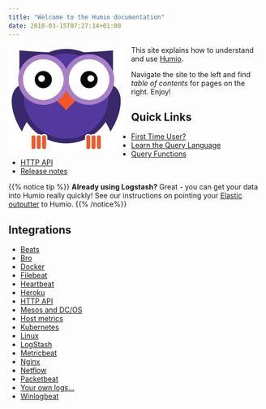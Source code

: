 ```yaml
---
title: "Welcome to the Humio documentation"
date: 2018-03-15T07:27:14+01:00
---
```



<img style="float: left;margin-right: 1em;" src="./images/humio-owl.svg">

This site explains how to understand and use [Humio](http://www.humio.com).

Navigate the site to the left and find *table of contents* for pages on the right.  Enjoy!

<!--

## Explain Humio to me in 15 seconds!

**Humio is a tool that helps you aggregate, explore, report on, and analyze your server and application log data in *real time*. Using Humio, you can quickly harvest your log data for answers to business questions.**
-->
<!-- **You should [try it now!](tutorial.md)** -->
## Quick Links

  - [First Time User?](first-time-use.md)
  - [Learn the Query Language](tutorial.md)
  - [Query Functions](query-language/query-functions.md)
  - [HTTP API](http-api.md)
  - [Release notes](release-notes.md)

{{% notice tip %}}
**Already using Logstash?**
Great - you can get your data into Humio really quickly!
See our instructions on pointing your [Elastic outputter](/integrations/log-shippers/logstash.md) to Humio.
{{% /notice%}}

## Integrations

<div class="integrations">
  <ul>
    <li><a href="integrations/log-shippers/beats/index.html">Beats</a></li>
    <li><a href="integrations/platforms/bro/index.html">Bro</a></li>
    <li><a href="integrations/platforms/docker/index.html">Docker</a></li>
    <li><a href="integrations/log-shippers/filebeat/index.html">Filebeat</a></li>
    <li><a href="integrations/log-shippers/beats/index.html">Heartbeat</a></li>
    <li><a href="integrations/platforms/heroku/index.html">Heroku</a></li>
    <li><a href="http-api/index.html">HTTP API</a></li>
    <li><a href="integrations/platforms/mesos/index.html">Mesos and DC/OS</a></li>
    <li><a href="integrations/log-shippers/metricbeat/index.html">Host metrics</a></li>
    <li><a href="integrations/platforms/kubernetes/index.html">Kubernetes</a></li>
    <li><a href="integrations/platforms/linux/index.html">Linux</a></li>
    <li><a href="integrations/log-shippers/logstash/index.html">LogStash</a></li>
    <li><a href="integrations/log-shippers/metricbeat/index.html">Metricbeat</a></li>
    <li><a href="integrations/applications/nginx/index.html">Nginx</a></li>
    <li><a href="integrations/platforms/netflow/index.html">Netflow</a></li>
    <li><a href="integrations/log-shippers/beats/index.html">Packetbeat</a></li>
    <li><a href="integrations/applications/your-own-logs/index.html">Your own logs...</a></li>
    <li><a href="integrations/log-shippers/beats/index.html">Winlogbeat</a></li>
  </ul>
</div>

<!--

## Why would I use Humio?

In most organizations, log data is growing exponentially in its volume and complexity. Understanding this data can provide immediate value to your business, including meeting key performance goals and diagnosing problems.

Humio provides a unified <!-- , scalable, -- > and flexible solution that your organization can use to meet this challenge. It is an easy-to-use tool that lets you aggregate, explore, report on, and analyze machine data and system logs in real time.


## Okay, tell me more!

Humio is designed for server logs from large software installations, but you can use it to analyze any type of log data. Some [example use cases](use-cases.md) help to illustrate its flexibility.


Humio can receive data from existing log processing tools such as Logstash, Fluentd, and Filebeat (see integrations -> logshippers). You can also use Humios [HTTP API](http-api) to send data directly.

Humio has [built-in parsers](parsers.md) that can extract relevant fields from popular event formats such as Apache log files and NetFlow records. When Humio receives JSON data, you do not need to perform any special parsing.

The following sections will give you an understanding of how you can use Humio.


## Use Cases

Humio is designed for server logs from large software installations, but you can use it to analyze any type of log data. Some use cases help to illustrate its flexibility.

<h3>Supporting Continuous Delivery and DevOps</h3>

More and more organizations are adopting Continuous Delivery (CD) workflows to deliver value to customers quicker. With Continuous Delivery, you must monitor the frequent deployments of application code to your infrastructure for potential issues before they impact customers.

Humio provides a useful way to monitor application deployment and performance during release, and to detect, investigate, and resolve issues that occur afterwards. Its real-time querying capability is well suited to monitoring frequent deployments.

Its ability to aggregate and query all logs in a single application makes debugging complex distributed architectures a breeze.

<h3>Monitoring applications and infrastructure</h3>

Whether you are running a small internal application or a distributed cloud service, Humio provides an effective way to monitor your systems or applications in real time.

You can configure Humio to watch for error rates, transaction or user volumes, registration counts, or any other metric that makes sense for your business.

Even better, you do not have to identify your search and monitoring parameters up-front. The real-time nature of Humio means that you can adjust metrics with no delays or downtime for re-indexing.


<h3>Providing accurate business intelligence</h3>

Humio lets you create simple dashboard views that provide real-time summaries of business data. These let non-technical users get access to the insights generated by Humio without having to learn anything about querying.

For example, you could display Key Performance Indicators (KPIs) such as sales, user activity, or any other query-based metric on a dashboard. Humio updates the dashboard in real-time, and you can optionally filter it to a specific time period.

-->
